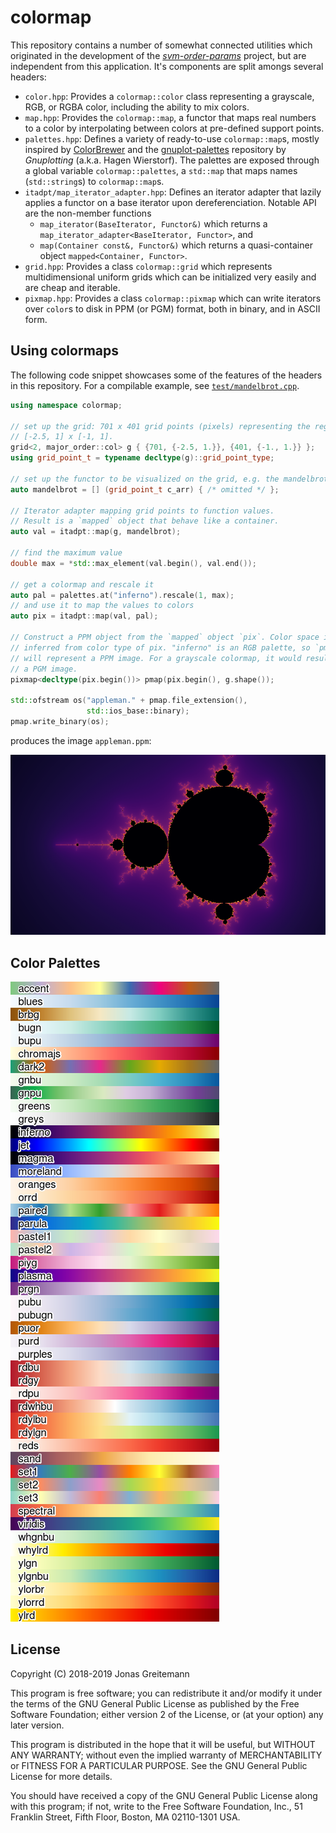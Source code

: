 colormap
========

This repository contains a number of somewhat connected utilities which
originated in the development of the [*svm-order-params*][3] project, but are
independent from this application. It's components are split amongs several headers:

* `color.hpp`: Provides a `colormap::color` class representing a grayscale, RGB,
  or RGBA color, including the ability to mix colors.
* `map.hpp`: Provides the `colormap::map`, a functor that maps real numbers to a
  color by interpolating between colors at pre-defined support points.
* `palettes.hpp`: Defines a variety of ready-to-use `colormap::map`s, mostly
  inspired by [ColorBrewer][4] and the [gnuplot-palettes][5] repository by
  *Gnuplotting* (a.k.a. Hagen Wierstorf). The palettes are exposed through a
  global variable `colormap::palettes`, a `std::map` that maps names
  (`std::string`s) to `colormap::map`s.
* `itadpt/map_iterator_adapter.hpp`: Defines an iterator adapter that lazily
  applies a functor on a base iterator upon dereferenciation. Notable API are
  the non-member functions
  - `map_iterator(BaseIterator, Functor&)` which returns a
    `map_iterator_adapter<BaseIterator, Functor>`, and
  - `map(Container const&, Functor&)` which returns a quasi-container object
    `mapped<Container, Functor>`.
* `grid.hpp`: Provides a class `colormap::grid` which represents
  multidimensional uniform grids which can be initialized very easily and are
  cheap and iterable.
* `pixmap.hpp`: Provides a class `colormap::pixmap` which can write iterators
  over `color`s to disk in PPM (or PGM) format, both in binary, and in ASCII
  form.


Using colormaps
---------------

The following code snippet showcases some of the features of the headers in this
repository. For a compilable example, see [`test/mandelbrot.cpp`][1].

```cpp
using namespace colormap;

// set up the grid: 701 x 401 grid points (pixels) representing the region
// [-2.5, 1] x [-1, 1].
grid<2, major_order::col> g { {701, {-2.5, 1.}}, {401, {-1., 1.}} };
using grid_point_t = typename decltype(g)::grid_point_type;

// set up the functor to be visualized on the grid, e.g. the mandelbrot set
auto mandelbrot = [] (grid_point_t c_arr) { /* omitted */ };

// Iterator adapter mapping grid points to function values.
// Result is a `mapped` object that behave like a container.
auto val = itadpt::map(g, mandelbrot);

// find the maximum value
double max = *std::max_element(val.begin(), val.end());

// get a colormap and rescale it
auto pal = palettes.at("inferno").rescale(1, max);
// and use it to map the values to colors
auto pix = itadpt::map(val, pal);

// Construct a PPM object from the `mapped` object `pix`. Color space is
// inferred from color type of pix. "inferno" is an RGB palette, so `pmap`
// will represent a PPM image. For a grayscale colormap, it would result in
// a PGM image.
pixmap<decltype(pix.begin())> pmap(pix.begin(), g.shape());

std::ofstream os("appleman." + pmap.file_extension(),
                 std::ios_base::binary);
pmap.write_binary(os);
```

produces the image `appleman.ppm`:

![appleman][2]

Color Palettes
--------------

![palettes][6]

License
-------

Copyright (C) 2018-2019  Jonas Greitemann

This program is free software; you can redistribute it and/or modify
it under the terms of the GNU General Public License as published by
the Free Software Foundation; either version 2 of the License, or
(at your option) any later version.

This program is distributed in the hope that it will be useful,
but WITHOUT ANY WARRANTY; without even the implied warranty of
MERCHANTABILITY or FITNESS FOR A PARTICULAR PURPOSE.  See the
GNU General Public License for more details.

You should have received a copy of the GNU General Public License along
with this program; if not, write to the Free Software Foundation, Inc.,
51 Franklin Street, Fifth Floor, Boston, MA 02110-1301 USA.



[1]: test/mandelbrot.cpp
[2]: doc/appleman.png
[3]: https://gitlab.physik.uni-muenchen.de/LDAP_ls-schollwoeck/svm-order-params
[4]: http://colorbrewer2.org/
[5]: https://github.com/Gnuplotting/gnuplot-palettes
[6]: doc/palettes_labelled.png
